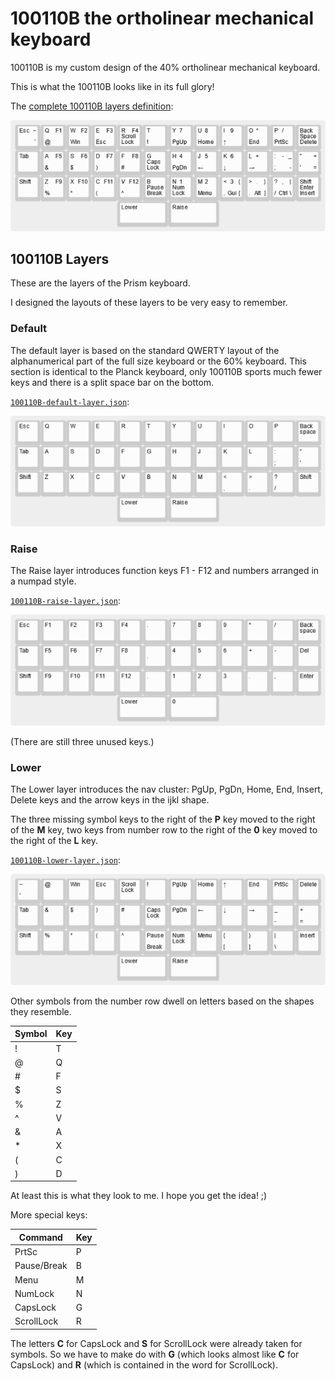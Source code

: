 # 100110B the ortholinear mechanical keyboard

100110B is my custom design of the 40% ortholinear mechanical keyboard.

This is what the 100110B looks like in its full glory!

The [complete 100110B layers definition](100110B-complete.json):

![complete 100110B layers](100110B-complete.png)

## 100110B Layers

These are the layers of the Prism keyboard.

I  designed the layouts of these layers to be very easy to remember.

### Default

The default layer is based on the standard QWERTY layout
of the alphanumerical part of the full size keyboard
or the 60% keyboard. This section is identical to the Planck keyboard,
only 100110B sports much fewer keys
and there is a split space bar on the bottom.

[`100110B-default-layer.json`](100110B-default-layer.json):

![100110B default layer](100110B-default-layer.png)

### Raise

The Raise layer introduces function keys F1 - F12
and numbers arranged in a numpad style.

[`100110B-raise-layer.json`](100110B-raise-layer.json):

![100110B raise layer](100110B-raise-layer.png)

(There are still three unused keys.)

### Lower

The Lower layer introduces the nav cluster:
PgUp, PgDn, Home, End, Insert, Delete keys
and the arrow keys in the ijkl shape.

The three missing symbol keys to the right of the **P** key
moved to the right of the **M** key,
two keys from number row to the right of the **0** key
moved to the right of the **L** key.

[`100110B-lower-layer.json`](100110B-lower-layer.json):

![100110B lower layer](100110B-lower-layer.png)

Other symbols from the number row dwell on letters
based on the shapes they resemble.

| Symbol | Key |
| ------ | --- |
| ! | T |
| @ | Q |
| # | F |
| $ | S |
| % | Z |
| ^ | V |
| & | A |
| * | X |
| ( | C |
| ) | D |

At least this is what they look to me. I hope you get the idea! ;)

More special keys:

| Command | Key |
| ------- | ----|
| PrtSc | P |
| Pause/Break | B |
| Menu | M |
| NumLock | N |
| CapsLock | G |
| ScrollLock | R |

The letters **C** for CapsLock
and **S** for ScrollLock
were already taken for symbols.
So we have to make do with **G**
(which looks almost like **C** for CapsLock)
and **R** (which is contained in the word for ScrollLock).
